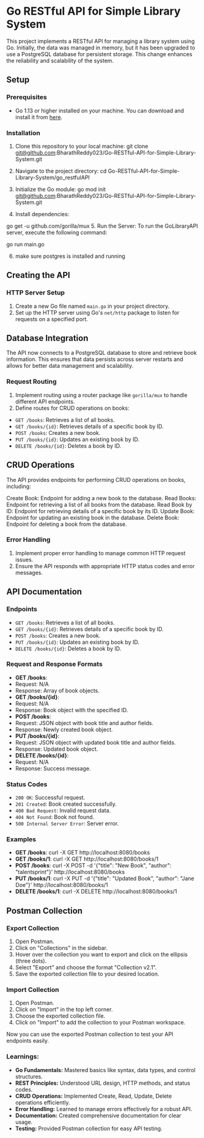 # Go RESTful API for Simple Library System

This project implements a RESTful API for managing a library system using Go. Initially, the data was managed in memory, but it has been upgraded to use a PostgreSQL database for persistent storage. This change enhances the reliability and scalability of the system.

## Setup

### Prerequisites
- Go 1.13 or higher installed on your machine. You can download and install it from [here](https://golang.org/dl/).

### Installation
1. Clone this repository to your local machine:
git clone git@github.com:BharathReddy023/Go-RESTful-API-for-Simple-Library-System.git

2. Navigate to the project directory:
cd Go-RESTful-API-for-Simple-Library-System/go_restfulAPI
3. Initialize the Go module:
    go mod init git@github.com:BharathReddy023/Go-RESTful-API-for-Simple-Library-System.git
 
4.   Install dependencies:

   go get -u github.com/gorilla/mux
5. Run the Server:
   To run the GoLibraryAPI server, execute the following command:

   go run main.go

6. make sure postgres is installed and running 


## Creating the API

### HTTP Server Setup
1. Create a new Go file named `main.go` in your project directory.
2. Set up the HTTP server using Go's `net/http` package to listen for requests on a specified port.

## Database Integration
The API now connects to a PostgreSQL database to store and retrieve book information. This ensures that data persists across server restarts and allows for better data management and scalability.

### Request Routing
1. Implement routing using a router package like `gorilla/mux` to handle different API endpoints.
2. Define routes for CRUD operations on books:
- `GET /books`: Retrieves a list of all books.
- `GET /books/{id}`: Retrieves details of a specific book by ID.
- `POST /books`: Creates a new book.
- `PUT /books/{id}`: Updates an existing book by ID.
- `DELETE /books/{id}`: Deletes a book by ID.

## CRUD Operations
The API provides endpoints for performing CRUD operations on books, including:

Create Book: Endpoint for adding a new book to the database.
Read Books: Endpoint for retrieving a list of all books from the database.
Read Book by ID: Endpoint for retrieving details of a specific book by its ID.
Update Book: Endpoint for updating an existing book in the database.
Delete Book: Endpoint for deleting a book from the database.

### Error Handling
1. Implement proper error handling to manage common HTTP request issues.
2. Ensure the API responds with appropriate HTTP status codes and error messages.

## API Documentation

### Endpoints
- `GET /books`: Retrieves a list of all books.
- `GET /books/{id}`: Retrieves details of a specific book by ID.
- `POST /books`: Creates a new book.
- `PUT /books/{id}`: Updates an existing book by ID.
- `DELETE /books/{id}`: Deletes a book by ID.

### Request and Response Formats
- **GET /books**:
- Request: N/A
- Response: Array of book objects.
- **GET /books/{id}**:
- Request: N/A
- Response: Book object with the specified ID.
- **POST /books**:
- Request: JSON object with book title and author fields.
- Response: Newly created book object.
- **PUT /books/{id}**:
- Request: JSON object with updated book title and author fields.
- Response: Updated book object.
- **DELETE /books/{id}**:
- Request: N/A
- Response: Success message.

### Status Codes
- `200 OK`: Successful request.
- `201 Created`: Book created successfully.
- `400 Bad Request`: Invalid request data.
- `404 Not Found`: Book not found.
- `500 Internal Server Error`: Server error.

### Examples
- **GET /books**:
curl -X GET http://localhost:8080/books
- **GET /books/1**:
curl -X GET http://localhost:8080/books/1
- **POST /books**:
curl -X POST -d '{"title": "New Book", "author": "talentsprint"}' http://localhost:8080/books
- **PUT /books/1**:
curl -X PUT -d '{"title": "Updated Book", "author": "Jane Doe"}' http://localhost:8080/books/1
- **DELETE /books/1**:
curl -X DELETE http://localhost:8080/books/1


## Postman Collection

### Export Collection
1. Open Postman.
2. Click on "Collections" in the sidebar.
3. Hover over the collection you want to export and click on the ellipsis (three dots).
4. Select "Export" and choose the format "Collection v2.1".
5. Save the exported collection file to your desired location.

### Import Collection
1. Open Postman.
2. Click on "Import" in the top left corner.
3. Choose the exported collection file.
4. Click on "Import" to add the collection to your Postman workspace.

Now you can use the exported Postman collection to test your API endpoints easily.

### Learnings:
- **Go Fundamentals:** Mastered basics like syntax, data types, and control structures.
- **REST Principles:** Understood URL design, HTTP methods, and status codes.
- **CRUD Operations:** Implemented Create, Read, Update, Delete operations efficiently.
- **Error Handling:** Learned to manage errors effectively for a robust API.
- **Documentation:** Created comprehensive documentation for clear usage.
- **Testing:** Provided Postman collection for easy API testing.
